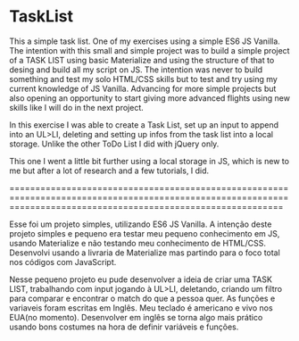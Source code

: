 # TaskList

This a simple task list. One of my exercises using a simple ES6 JS Vanilla.
The intention with this small and simple project was to build a simple project of a TASK LIST using basic Materialize and using the structure of that to desing and build all my script on JS.
The intention was never to build something and test my solo HTML/CSS skills but to test and try using my current knowledge of JS Vanilla. Advancing for more simple projects but also opening an opportunity to start giving more advanced flights using new skills like I will do in the next project.

In this exercise I was able to create a Task List, set up an input to append into an UL>LI, deleting and setting up infos from the task list into a local storage. Unlike the other ToDo List I did with jQuery only.

This one I went a little bit further using a local storage in JS, which is new to me but after a lot of research and a few tutorials, I did.

=================================================================================================================================================================

Esse foi um projeto simples, utilizando ES6 JS Vanilla.
A intenção deste projeto simples e pequeno era testar meu pequeno conhecimento em JS, usando Materialize e não testando meu conhecimento de HTML/CSS.
Desenvolvi usando a livraria de Materialize mas partindo para o foco total nos códigos com JavaScript.

Nesse pequeno projeto eu pude desenvolver a ideia de criar uma TASK LIST, trabalhando com input jogando à UL>LI, deletando, criando um filtro para comparar e encontrar o match do que a pessoa quer.
As funções e variaveis foram escritas em Inglês. Meu teclado é americano e vivo nos EUA(no momento). Desenvolver em inglês se torna algo mais prático usando bons costumes na hora de definir variáveis e funções.

